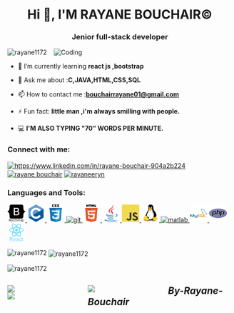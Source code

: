 <h1 align="center">Hi 👋, I'M RAYANE BOUCHAIR&copy;</h1>
<h3 align="center"> Jenior full-stack developer</h3>
<img align="right" alt="Coding" width="400" src="https://www.betterteam.com/images/software-developer-job-description-3599x2401-2020128.jpeg?crop=40:21,smart&width=1200&dpr=2">


<p align="left"> <img src="https://komarev.com/ghpvc/?username=rayane1172&label=Profile%20views&color=0e75b6&style=flat" alt="rayane1172" /> </p>

- 🌱 I’m currently learning **react js ,bootstrap**

- 💬 Ask me about :**C,JAVA,HTML,CSS,SQL**

- 📫 How to contact me :**bouchairrayane01@gmail.com**

- ⚡ Fun fact: **little man ,i'm always smilling with people.**

- 💻 <b>I'M ALSO TYPING "70" WORDS PER MINUTE.</b>

<h3 align="left">Connect with me:</h3>
<p align="left">
<a href="https://www.linkedin.com/in/rayane-bouchair-904a2b224" target="_blank"><img align="center" src="https://raw.githubusercontent.com/rahuldkjain/github-profile-readme-generator/master/src/images/icons/Social/linked-in-alt.svg" alt="https://www.linkedin.com/in/rayane-bouchair-904a2b224" height="30" width="40" /></a>
<a href="https://www.facebook.com/profile.php?id=100087405811151" target="_blank"><img align="center" src="https://raw.githubusercontent.com/rahuldkjain/github-profile-readme-generator/master/src/images/icons/Social/facebook.svg" alt="rayane bouchair" height="30" width="40" /></a>
<a href="https://instagram.com/rayaneeryn" target="_blank"><img align="center" src="https://raw.githubusercontent.com/rahuldkjain/github-profile-readme-generator/master/src/images/icons/Social/instagram.svg" alt="rayaneeryn" height="30" width="40" /></a>
</p>

<h3 align="left">Languages and Tools:</h3>
<p align="left"> <a href="https://getbootstrap.com" target="_blank" rel="noreferrer"> <img src="https://raw.githubusercontent.com/devicons/devicon/master/icons/bootstrap/bootstrap-plain-wordmark.svg" alt="bootstrap" width="40" height="40"/> </a> <a href="https://www.cprogramming.com/" target="_blank" rel="noreferrer"> <img src="https://raw.githubusercontent.com/devicons/devicon/master/icons/c/c-original.svg" alt="c" width="40" height="40"/> </a> <a href="https://www.w3schools.com/css/" target="_blank" rel="noreferrer"> <img src="https://raw.githubusercontent.com/devicons/devicon/master/icons/css3/css3-original-wordmark.svg" alt="css3" width="40" height="40"/> </a> <a href="https://git-scm.com/" target="_blank" rel="noreferrer"> <img src="https://www.vectorlogo.zone/logos/git-scm/git-scm-icon.svg" alt="git" width="40" height="40"/> </a> <a href="https://www.w3.org/html/" target="_blank" rel="noreferrer"> <img src="https://raw.githubusercontent.com/devicons/devicon/master/icons/html5/html5-original-wordmark.svg" alt="html5" width="40" height="40"/> </a> <a href="https://www.java.com" target="_blank" rel="noreferrer"> <img src="https://raw.githubusercontent.com/devicons/devicon/master/icons/java/java-original.svg" alt="java" width="40" height="40"/> </a> <a href="https://developer.mozilla.org/en-US/docs/Web/JavaScript" target="_blank" rel="noreferrer"> <img src="https://raw.githubusercontent.com/devicons/devicon/master/icons/javascript/javascript-original.svg" alt="javascript" width="40" height="40"/> </a> <a href="https://www.linux.org/" target="_blank" rel="noreferrer"> <img src="https://raw.githubusercontent.com/devicons/devicon/master/icons/linux/linux-original.svg" alt="linux" width="40" height="40"/> </a> <a href="https://www.mathworks.com/" target="_blank" rel="noreferrer"> <img src="https://upload.wikimedia.org/wikipedia/commons/2/21/Matlab_Logo.png" alt="matlab" width="40" height="40"/> </a> <a href="https://www.mysql.com/" target="_blank" rel="noreferrer"> <img src="https://raw.githubusercontent.com/devicons/devicon/master/icons/mysql/mysql-original-wordmark.svg" alt="mysql" width="40" height="40"/> </a> <a href="https://www.php.net" target="_blank" rel="noreferrer"> <img src="https://raw.githubusercontent.com/devicons/devicon/master/icons/php/php-original.svg" alt="php" width="40" height="40"/> </a> <a href="https://reactjs.org/" target="_blank" rel="noreferrer"> <img src="https://raw.githubusercontent.com/devicons/devicon/master/icons/react/react-original-wordmark.svg" alt="react" width="40" height="40"/> </a> </p>

<p><img align="left" src="https://github-readme-stats.vercel.app/api/top-langs?username=rayane1172&show_icons=true&locale=en&layout=compact" alt="rayane1172" /></p>

<p>&nbsp;<img align="center" src="https://github-readme-stats.vercel.app/api?username=rayane1172&show_icons=true&locale=en" alt="rayane1172" /></p>

<p><img align="center" src="https://github-readme-streak-stats.herokuapp.com/?user=rayane1172&" alt="rayane1172" /></p>


<img align="left" width="180px" src="https://udemy-certificate.s3.amazonaws.com/image/UC-b708bb62-43d1-4fa6-9596-b441d2bb4cc4.jpg?v=1675464152000">
<img align="left" width="180px" src="https://udemy-certificate.s3.amazonaws.com/image/UC-d1c4ca4d-5dee-434e-a0a5-f6def8dfb8bd.jpg?v=1678631896000">
<img align="left" width="180px" src="https://udemy-certificate.s3.amazonaws.com/image/UC-060d9b2c-4ff9-4cce-b5da-7d7c1cc57304.jpg?v=1678920135000">
<em><h2 style="align-text:center;">By-Rayane-Bouchair</h2></em>
